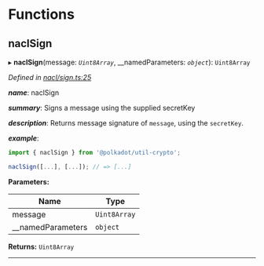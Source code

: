 

# Functions

<a id="naclsign"></a>

##  naclSign

▸ **naclSign**(message: *`Uint8Array`*, __namedParameters: *`object`*): `Uint8Array`

*Defined in [nacl/sign.ts:25](https://github.com/polkadot-js/common/blob/6335c35/packages/util-crypto/src/nacl/sign.ts#L25)*

*__name__*: naclSign

*__summary__*: Signs a message using the supplied secretKey

*__description__*: Returns message signature of `message`, using the `secretKey`.

*__example__*:   

```javascript
import { naclSign } from '@polkadot/util-crypto';

naclSign([...], [...]); // => [...]
```

**Parameters:**

| Name | Type |
| ------ | ------ |
| message | `Uint8Array` |
| __namedParameters | `object` |

**Returns:** `Uint8Array`

___

